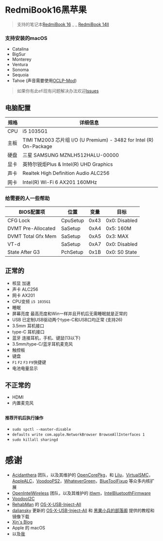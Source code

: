 # RedmiBook16黑苹果

> 支持的笔记本[RedmiBook 16](https://www.mi.com/buy/detail?product_id=10000242&cfrom=search) _ _ [RedmiBook 14II](https://www.mi.com/buy/detail?product_id=10000241)

### 支持安装的macOS
- Catalina
- BigSur
- Monterey
- Ventura
- Sonoma
- Sequoia
- Tahoe (声音需要使用[OCLP-Mod](https://github.com/laobamac/OCLP-Mod/releases))

> 如果你有此efi现有问题解决办法欢迎[lssues](https://github.com/XingKong746/RedmiBook16-Hackintosh/issues)

## 电脑配置
| 规格   | 详细信息                                                      |
| ------ | ------------------------------------------------------------ |
| CPU    | i5 1035G1                                                    |
| 主板   | TIMI TM2003 芯片组 I/O (U Premium) - 3482 for Intel (R) On-Package |
| 硬盘   | 三星 SAMSUNG MZNLH512HALU-00000                                    |
| 显卡   | 英特尔锐炬Plus & Intel(R) UHD Graphics                              |
| 声卡   | Realtek High Definition Audio ALC256                              |
| 网卡   | Intel(R) Wi-Fi 6 AX201 160MHz                                     |

### 给需要的人一些帮助
| BIOS配置项          | 位置     | 变量 | 目标          |
| ------------------ | -------- | ---  | ------------- |
| CFG Lock           | CpuSetup | 0x43 | 0x0: Disabled |
| DVMT Pre-Allocated | SaSetup  | 0xA4 | 0x5: 160M     |
| DVMT Total Gfx Mem | SaSetup  | 0xA5 | 0x3: MAX      |
| VT-d               | SaSetup  | 0xA7 | 0x0: Disabled |
| State After G3     | PchSetup | 0x1B | 0x0: S0 State |

## 正常的
- 核显 加速
- 声卡 ALC256
- 网卡 AX201
- CPU变频 `i5 1035G1`
- 睡眠
- 屏幕亮度 最高亮度和Win一样并且开机后无需睡眠就是正常的
- USB 已定制USB驱动两个type-C和USB口均正常 (支持26)
- 3.5mm 耳机接口
- type-C 耳机接口
- 蓝牙 连接耳机，手机、键鼠(13以下)
- 3.5mm/type-C/蓝牙耳机麦克风
- 触控板
- 键盘
- `F1` `F2` `F3` `F9`快捷键
- 电池电量显示

## 不正常的
- HDMI
- 内置麦克风

##

#### 推荐开机后执行操作
- `sudo spctl --master-disable`
- `defaults write com.apple.NetworkBrowser BrowseAllInterfaces 1 `
- `sudo killall sharingd`

# 感谢
- [Acidanthera](https://github.com/acidanthera) 团队，以及其维护的 [OpenCorePkg](https://github.com/acidanthera/OpenCorePkg)，和 [Lilu](https://github.com/acidanthera/Lilu)，[VirtualSMC](https://github.com/acidanthera/VirtualSMC)，[AppleALC](https://github.com/acidanthera/AppleALC)，[VoodooPS2](https://github.com/acidanthera/VoodooPS2)，[WhateverGreen](https://github.com/acidanthera/WhateverGreen)，[BlueToolFixup](https://github.com/acidanthera/BrcmPatchRAM) 等众多内核扩展
- [OpenIntelWireless](https://github.com/OpenIntelWireless) 团队，以及其维护的 [itlwm](https://github.com/OpenIntelWireless/itlwm)，[IntelBluetoothFirmware](https://github.com/OpenIntelWireless/IntelBluetoothFirmware)
- [VoodooI2C](https://github.com/VoodooI2C/VoodooI2C)
- [RehabMan](https://github.com/RehabMan) 的 [OS-X-USB-Inject-All](https://github.com/RehabMan/OS-X-USB-Inject-All)
- [daliansky](https://github.com/daliansky) 更新的 [OS-X-USB-Inject-All](https://github.com/daliansky/OS-X-USB-Inject-All) 和 [黑果小兵的部落阁](https://blog.daliansky.net/) 提供的教程和镜像下载
- [Xjn´s Blog](https://blog.xjn819.com)
- Apple 的 macOS
- 以及[我](https://github.com/XingKong746)
